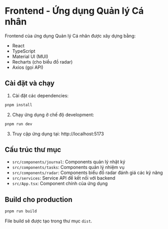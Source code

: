 # Frontend - Ứng dụng Quản lý Cá nhân

Frontend của ứng dụng Quản lý Cá nhân được xây dựng bằng:

- React
- TypeScript
- Material UI (MUI)
- Recharts (cho biểu đồ radar)
- Axios (gọi API)

## Cài đặt và chạy

1. Cài đặt các dependencies:

```bash
pnpm install
```

2. Chạy ứng dụng ở chế độ development:

```bash
pnpm run dev
```

3. Truy cập ứng dụng tại: http://localhost:5173

## Cấu trúc thư mục

- `src/components/journal`: Components quản lý nhật ký
- `src/components/tasks`: Components quản lý nhiệm vụ
- `src/components/radar`: Components biểu đồ radar đánh giá các kỹ năng
- `src/services`: Service API để kết nối với backend
- `src/App.tsx`: Component chính của ứng dụng

## Build cho production

```bash
pnpm run build
```

File build sẽ được tạo trong thư mục `dist`.
